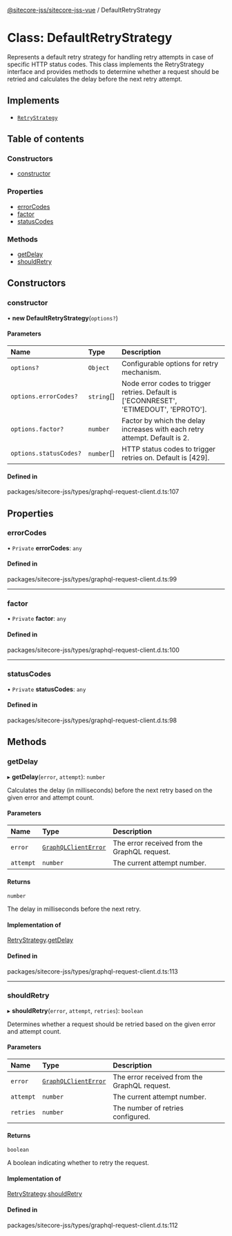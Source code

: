 [@sitecore-jss/sitecore-jss-vue](../README.md) / DefaultRetryStrategy

# Class: DefaultRetryStrategy

Represents a default retry strategy for handling retry attempts in case of specific HTTP status codes.
This class implements the RetryStrategy interface and provides methods to determine whether a request
should be retried and calculates the delay before the next retry attempt.

## Implements

- [`RetryStrategy`](../interfaces/RetryStrategy.md)

## Table of contents

### Constructors

- [constructor](DefaultRetryStrategy.md#constructor)

### Properties

- [errorCodes](DefaultRetryStrategy.md#errorcodes)
- [factor](DefaultRetryStrategy.md#factor)
- [statusCodes](DefaultRetryStrategy.md#statuscodes)

### Methods

- [getDelay](DefaultRetryStrategy.md#getdelay)
- [shouldRetry](DefaultRetryStrategy.md#shouldretry)

## Constructors

### constructor

• **new DefaultRetryStrategy**(`options?`)

#### Parameters

| Name | Type | Description |
| :------ | :------ | :------ |
| `options?` | `Object` | Configurable options for retry mechanism. |
| `options.errorCodes?` | `string`[] | Node error codes to trigger retries. Default is ['ECONNRESET', 'ETIMEDOUT', 'EPROTO']. |
| `options.factor?` | `number` | Factor by which the delay increases with each retry attempt. Default is 2. |
| `options.statusCodes?` | `number`[] | HTTP status codes to trigger retries on. Default is [429]. |

#### Defined in

packages/sitecore-jss/types/graphql-request-client.d.ts:107

## Properties

### errorCodes

• `Private` **errorCodes**: `any`

#### Defined in

packages/sitecore-jss/types/graphql-request-client.d.ts:99

___

### factor

• `Private` **factor**: `any`

#### Defined in

packages/sitecore-jss/types/graphql-request-client.d.ts:100

___

### statusCodes

• `Private` **statusCodes**: `any`

#### Defined in

packages/sitecore-jss/types/graphql-request-client.d.ts:98

## Methods

### getDelay

▸ **getDelay**(`error`, `attempt`): `number`

Calculates the delay (in milliseconds) before the next retry based on the given error and attempt count.

#### Parameters

| Name | Type | Description |
| :------ | :------ | :------ |
| `error` | [`GraphQLClientError`](../README.md#graphqlclienterror) | The error received from the GraphQL request. |
| `attempt` | `number` | The current attempt number. |

#### Returns

`number`

The delay in milliseconds before the next retry.

#### Implementation of

[RetryStrategy](../interfaces/RetryStrategy.md).[getDelay](../interfaces/RetryStrategy.md#getdelay)

#### Defined in

packages/sitecore-jss/types/graphql-request-client.d.ts:113

___

### shouldRetry

▸ **shouldRetry**(`error`, `attempt`, `retries`): `boolean`

Determines whether a request should be retried based on the given error and attempt count.

#### Parameters

| Name | Type | Description |
| :------ | :------ | :------ |
| `error` | [`GraphQLClientError`](../README.md#graphqlclienterror) | The error received from the GraphQL request. |
| `attempt` | `number` | The current attempt number. |
| `retries` | `number` | The number of retries configured. |

#### Returns

`boolean`

A boolean indicating whether to retry the request.

#### Implementation of

[RetryStrategy](../interfaces/RetryStrategy.md).[shouldRetry](../interfaces/RetryStrategy.md#shouldretry)

#### Defined in

packages/sitecore-jss/types/graphql-request-client.d.ts:112
